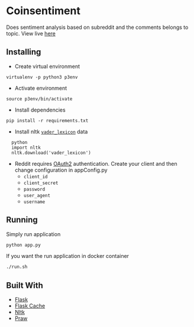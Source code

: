 # Coinsentiment

Does sentiment analysis based on subreddit and the comments belongs to topic.
View live [here](https://coinsentiment.herokuapp.com/)

## Installing

* Create virtual environment
```
virtualenv -p python3 p3env
```
* Activate environment
```
source p3env/bin/activate
```
* Install dependencies
```
pip install -r requirements.txt
```
* Install nltk [`vader_lexicon`](https://github.com/cjhutto/vaderSentiment) data
```
  python
  import nltk
  nltk.download('vader_lexicon')
```
* Reddit requires [OAuth2](https://github.com/reddit-archive/reddit/wiki/OAuth2) authentication. Create your client and then change configuration in appConfig.py
  * `client_id`
  * `client_secret`
  * `password`
  * `user_agent`
  * `username`

## Running
Simply run application
```bash
python app.py
```

If you want the run application in docker container

```Bash
./run.sh
```

## Built With
* [Flask](https://github.com/pallets/flask)
* [Flask Cache](https://github.com/thadeusb/flask-cache)
* [Nltk](https://github.com/nltk/nltk)
* [Praw](https://github.com/praw-dev/praw)
